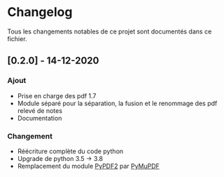 # Changelog

Tous les changements notables de ce projet sont documentés dans ce fichier.

## [0.2.0] - 14-12-2020
### Ajout
- Prise en charge des pdf 1.7
- Module séparé pour la séparation, la fusion et le renommage des pdf relevé de notes
- Documentation

### Changement
- Réécriture complète du code python
- Upgrade de python 3.5 -> 3.8
- Remplacement du module [PyPDF2](https://github.com/mstamy2/PyPDF2) par [PyMuPDF](https://pymupdf.readthedocs.io/en/latest/)
